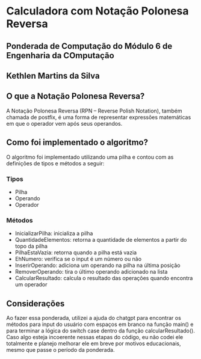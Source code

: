# Calculadora com Notação Polonesa Reversa 
## Ponderada de Computação do Módulo 6 de Engenharia da COmputação
## Kethlen Martins da Silva

## O que a Notação Polonesa Reversa?
A Notação Polonesa Reversa (RPN – Reverse Polish Notation), também chamada de postfix, é uma forma de representar expressões matemáticas em que o operador vem após seus operandos. 

## Como foi implementado o algoritmo?
O algoritmo foi implementado utilizando uma pilha e contou com as definições de tipos e métodos a seguir:

### Tipos
- Pilha
- Operando
- Operador

### Métodos
- InicializarPilha: inicializa a pilha
- QuantidadeElementos: retorna a quantidade de elementos a partir do topo da pilha
- PilhaEstaVazia: retorna quando a pilha está vazia
- EhNumero: verifica se o input é um número ou não
- InserirOperando: adiciona um operando na pilha na última posição
- RemoverOperando: tira o último operando adicionado na lista
- CalcularResultado: calcula o resultado das operações quando encontra um operador

## Considerações
Ao fazer essa ponderada, utilizei a ajuda do chatgpt para encontrar os métodos para input do usuário com espaços em branco na função main() e para terminar a lógica do switch case dentro da função calcularResultado(). Caso algo esteja incoerente nessas etapas do código, eu não codei ele totalmente e planejo melhorar ele em breve por motivos educacionais, mesmo que passe o período da ponderada.
